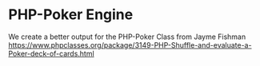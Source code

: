 # PHP-Poker Engine
We create a better output for the PHP-Poker Class from Jayme Fishman
https://www.phpclasses.org/package/3149-PHP-Shuffle-and-evaluate-a-Poker-deck-of-cards.html
